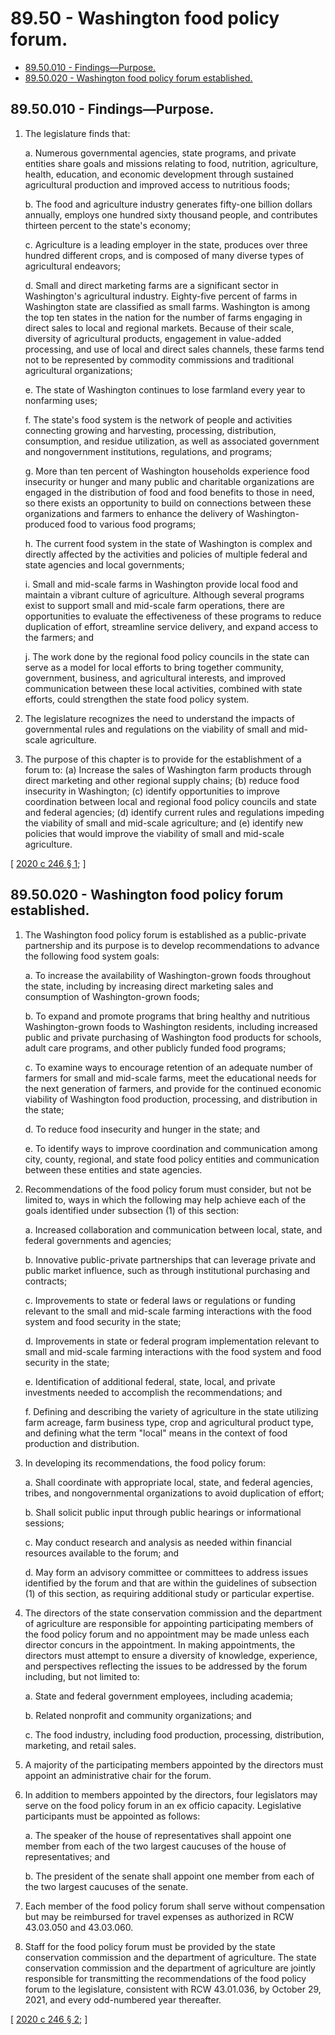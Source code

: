 # 89.50 - Washington food policy forum.
* [89.50.010 - Findings—Purpose.](#8950010---findingspurpose)
* [89.50.020 - Washington food policy forum established.](#8950020---washington-food-policy-forum-established)
## 89.50.010 - Findings—Purpose.
1. The legislature finds that:

    a.  Numerous governmental agencies, state programs, and private entities share goals and missions relating to food, nutrition, agriculture, health, education, and economic development through sustained agricultural production and improved access to nutritious foods;

    b.  The food and agriculture industry generates fifty-one billion dollars annually, employs one hundred sixty thousand people, and contributes thirteen percent to the state's economy;

    c.  Agriculture is a leading employer in the state, produces over three hundred different crops, and is composed of many diverse types of agricultural endeavors;

    d.  Small and direct marketing farms are a significant sector in Washington's agricultural industry. Eighty-five percent of farms in Washington state are classified as small farms. Washington is among the top ten states in the nation for the number of farms engaging in direct sales to local and regional markets. Because of their scale, diversity of agricultural products, engagement in value-added processing, and use of local and direct sales channels, these farms tend not to be represented by commodity commissions and traditional agricultural organizations;

    e.  The state of Washington continues to lose farmland every year to nonfarming uses;

    f.  The state's food system is the network of people and activities connecting growing and harvesting, processing, distribution, consumption, and residue utilization, as well as associated government and nongovernment institutions, regulations, and programs;

    g.  More than ten percent of Washington households experience food insecurity or hunger and many public and charitable organizations are engaged in the distribution of food and food benefits to those in need, so there exists an opportunity to build on connections between these organizations and farmers to enhance the delivery of Washington-produced food to various food programs;

    h.  The current food system in the state of Washington is complex and directly affected by the activities and policies of multiple federal and state agencies and local governments;

    i.  Small and mid-scale farms in Washington provide local food and maintain a vibrant culture of agriculture. Although several programs exist to support small and mid-scale farm operations, there are opportunities to evaluate the effectiveness of these programs to reduce duplication of effort, streamline service delivery, and expand access to the farmers; and

    j.  The work done by the regional food policy councils in the state can serve as a model for local efforts to bring together community, government, business, and agricultural interests, and improved communication between these local activities, combined with state efforts, could strengthen the state food policy system.

2. The legislature recognizes the need to understand the impacts of governmental rules and regulations on the viability of small and mid-scale agriculture.

3. The purpose of this chapter is to provide for the establishment of a forum to: (a) Increase the sales of Washington farm products through direct marketing and other regional supply chains; (b) reduce food insecurity in Washington; (c) identify opportunities to improve coordination between local and regional food policy councils and state and federal agencies; (d) identify current rules and regulations impeding the viability of small and mid-scale agriculture; and (e) identify new policies that would improve the viability of small and mid-scale agriculture.

\[ [2020 c 246 § 1](http://lawfilesext.leg.wa.gov/biennium/2019-20/Pdf/Bills/Session%20Laws/Senate/6091-S.SL.pdf?cite=2020%20c%20246%20§%201); \]

## 89.50.020 - Washington food policy forum established.
1. The Washington food policy forum is established as a public-private partnership and its purpose is to develop recommendations to advance the following food system goals:

    a.  To increase the availability of Washington-grown foods throughout the state, including by increasing direct marketing sales and consumption of Washington-grown foods;

    b.  To expand and promote programs that bring healthy and nutritious Washington-grown foods to Washington residents, including increased public and private purchasing of Washington food products for schools, adult care programs, and other publicly funded food programs;

    c.  To examine ways to encourage retention of an adequate number of farmers for small and mid-scale farms, meet the educational needs for the next generation of farmers, and provide for the continued economic viability of Washington food production, processing, and distribution in the state;

    d.  To reduce food insecurity and hunger in the state; and

    e.  To identify ways to improve coordination and communication among city, county, regional, and state food policy entities and communication between these entities and state agencies.

2. Recommendations of the food policy forum must consider, but not be limited to, ways in which the following may help achieve each of the goals identified under subsection (1) of this section:

    a.  Increased collaboration and communication between local, state, and federal governments and agencies;

    b.  Innovative public-private partnerships that can leverage private and public market influence, such as through institutional purchasing and contracts;

    c.  Improvements to state or federal laws or regulations or funding relevant to the small and mid-scale farming interactions with the food system and food security in the state;

    d.  Improvements in state or federal program implementation relevant to small and mid-scale farming interactions with the food system and food security in the state;

    e.  Identification of additional federal, state, local, and private investments needed to accomplish the recommendations; and

    f.  Defining and describing the variety of agriculture in the state utilizing farm acreage, farm business type, crop and agricultural product type, and defining what the term "local" means in the context of food production and distribution.

3. In developing its recommendations, the food policy forum:

    a.  Shall coordinate with appropriate local, state, and federal agencies, tribes, and nongovernmental organizations to avoid duplication of effort;

    b.  Shall solicit public input through public hearings or informational sessions;

    c.  May conduct research and analysis as needed within financial resources available to the forum; and

    d.  May form an advisory committee or committees to address issues identified by the forum and that are within the guidelines of subsection (1) of this section, as requiring additional study or particular expertise.

4. The directors of the state conservation commission and the department of agriculture are responsible for appointing participating members of the food policy forum and no appointment may be made unless each director concurs in the appointment. In making appointments, the directors must attempt to ensure a diversity of knowledge, experience, and perspectives reflecting the issues to be addressed by the forum including, but not limited to:

    a.  State and federal government employees, including academia;

    b.  Related nonprofit and community organizations; and

    c.  The food industry, including food production, processing, distribution, marketing, and retail sales.

5. A majority of the participating members appointed by the directors must appoint an administrative chair for the forum.

6. In addition to members appointed by the directors, four legislators may serve on the food policy forum in an ex officio capacity. Legislative participants must be appointed as follows:

    a.  The speaker of the house of representatives shall appoint one member from each of the two largest caucuses of the house of representatives; and

    b.  The president of the senate shall appoint one member from each of the two largest caucuses of the senate.

7. Each member of the food policy forum shall serve without compensation but may be reimbursed for travel expenses as authorized in RCW 43.03.050 and 43.03.060.

8. Staff for the food policy forum must be provided by the state conservation commission and the department of agriculture. The state conservation commission and the department of agriculture are jointly responsible for transmitting the recommendations of the food policy forum to the legislature, consistent with RCW 43.01.036, by October 29, 2021, and every odd-numbered year thereafter.

\[ [2020 c 246 § 2](http://lawfilesext.leg.wa.gov/biennium/2019-20/Pdf/Bills/Session%20Laws/Senate/6091-S.SL.pdf?cite=2020%20c%20246%20§%202); \]


